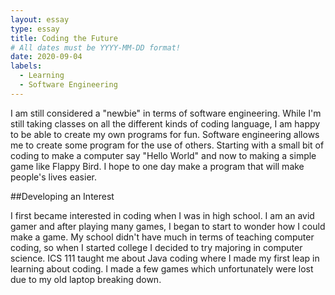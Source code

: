 ```yaml
---
layout: essay
type: essay
title: Coding the Future
# All dates must be YYYY-MM-DD format!
date: 2020-09-04
labels:
  - Learning
  - Software Engineering
---
```


I am still considered a "newbie" in terms of software engineering. While I'm still taking classes on all the different kinds of coding language, I am happy to be able to create my own programs for fun. Software engineering allows me to create some program for the use of others. Starting with a small bit of coding to make a computer say "Hello World" and now to making a simple game like Flappy Bird. I hope to one day make a program that will make people's lives easier. 

##Developing an Interest

I first became interested in coding when I was in high school. I am an avid gamer and after playing many games, I began to start to wonder how I could make a game. My school didn't have much in terms of teaching computer coding, so when I started college I decided to try majoring in computer science. ICS 111 taught me about Java coding where I made my first leap in learning about coding. I made a few games which unfortunately were lost due to my old laptop breaking down. 
